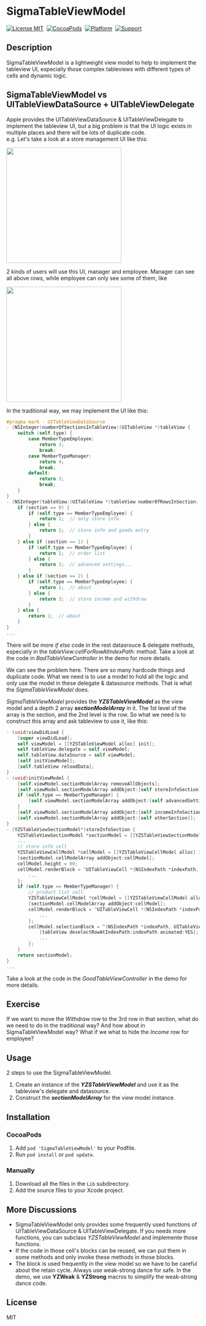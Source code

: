 # SigmaTableViewModel

[![License MIT](https://img.shields.io/badge/license-MIT-green.svg?style=flat)](https://github.com/youzan/SigmaTableViewModel/blob/master/LICENSE)&nbsp;
[![CocoaPods](https://img.shields.io/badge/pod-v1.0.0-blue.svg)](http://cocoapods.org/?q=SigmaTableViewModel)&nbsp;
[![Platform](https://img.shields.io/badge/platform-ios-yellow.svg)](https://www.apple.com/nl/ios/)&nbsp;
[![Support](https://img.shields.io/badge/support-iOS%206%2B%20-blue.svg?style=flat)](https://www.apple.com/nl/ios/)&nbsp;

## Description

SigmaTableViewModel is a lightweight view model to help to implement the tableview UI, especially those complex tableviews with different types of cells and dynamic logic.

## SigmaTableViewModel vs UITableViewDataSource + UITableViewDelegate
Apple provides the UITableViewDataSource & UITableViewDelegate to implement the tableview UI, but a big problem is that the UI logic exists in multiple places and there will be lots of duplicate code.  
e.g. Let's take a look at a store management UI like this:

<img src="https://github.com/youzan/SigmaTableViewModel/blob/master/images/manager.png" width="300">

2 kinds of users will use this UI, manager and employee. Manager can see all above rows, while employee can only see some of them, like

<img src="https://github.com/youzan/SigmaTableViewModel/blob/master/images/employee.png" width="300">


In the traditional way, we may implement the UI like this:
```objective-c
#pragma mark - UITableViewDataSource
- (NSInteger)numberOfSectionsInTableView:(UITableView *)tableView {
    switch (self.type) {
        case MemberTypeEmployee:
            return 3;
            break;
        case MemberTypeManager:
            return 4;
            break;
        default:
            return 3;
            break;
    }
}
- (NSInteger)tableView:(UITableView *)tableView numberOfRowsInSection:(NSInteger)section {
    if (section == 0) {
        if (self.type == MemberTypeEmployee) {
            return 1;  // only store info
        } else {
            return 2;  // store info and goods entry
        }
    } else if (section == 1) {
        if (self.type == MemberTypeEmployee) {
            return 2;  // order list
        } else {
            return 3;  // advanced settings...
        }
    } else if (section == 2) {
        if (self.type == MemberTypeEmployee) {
            return 1;  // about
        } else {
            return 3;  // store income and withdraw
        }
    } else {
        return 1;  // about
    }
}
... 
```

There will be more *if else* code in the rest datasrouce & delegate methods, especially in the *tableView:cellForRowAtIndexPath:* method. Take a look at the code in *BadTableViewController* in the demo for more details. 

We can see the problem here. There are so many hardcode things and duplicate code. What we need is to use a model to hold all the logic and only use the model in these delegate & datasource methods.  That is what the *SigmaTableViewModel* does.

*SigmaTableViewModel* provides the ***YZSTableViewModel*** as the view model and a depth 2 array ***sectionModelArray*** in it. The 1st level of the array is the section, and the 2nd level is the row. So what we need is to construct this array and ask tableview to use it, like this:

```objective-c
- (void)viewDidLoad {
    [super viewDidLoad];
    self.viewModel = [[YZSTableViewModel alloc] init];
    self.tableView.delegate = self.viewModel;
    self.tableView.dataSource = self.viewModel;
    [self initViewModel];
    [self.tableView reloadData];
}
- (void)initViewModel {
    [self.viewModel.sectionModelArray removeAllObjects];
    [self.viewModel.sectionModelArray addObject:[self storeInfoSection]];
    if (self.type == MemberTypeManager) {
        [self.viewModel.sectionModelArray addObject:[self advancedSettinsSection]];
    }
    [self.viewModel.sectionModelArray addObject:[self incomeInfoSection]];
    [self.viewModel.sectionModelArray addObject:[self otherSection]];
}
- (YZSTableViewSectionModel*)storeInfoSection {
    YZSTableViewSectionModel *sectionModel = [[YZSTableViewSectionModel alloc] init];
    ...
    // store info cell
    YZSTableViewCellModel *cellModel = [[YZSTableViewCellModel alloc] init];
    [sectionModel.cellModelArray addObject:cellModel];
    cellModel.height = 80;
    cellModel.renderBlock = ^UITableViewCell *(NSIndexPath *indexPath, UITableView *tableView) {
        ...
    };
    if (self.type == MemberTypeManager) {
        // product list cell
        YZSTableViewCellModel *cellModel = [[YZSTableViewCellModel alloc] init];
        [sectionModel.cellModelArray addObject:cellModel];
        cellModel.renderBlock = ^UITableViewCell *(NSIndexPath *indexPath, UITableView *tableView) {
            ...
        };
        cellModel.selectionBlock = ^(NSIndexPath *indexPath, UITableView *tableView) {
            [tableView deselectRowAtIndexPath:indexPath animated:YES];
            ...
        };
    }
    return sectionModel;
}
...
```
Take a look at the code in the *GoodTableViewController* in the demo for more details.  


## Exercise
If we want to move the *Withdraw* row to the 3rd row in that section, what do we need to do in the traditional way? And how about in SigmaTableViewModel way? What if we what to hide the *Income* row for employee? 

## Usage 
2 steps to use the SigmaTableViewModel.

 1. Create an instance of the ***YZSTableViewModel*** and use it as the tableview's delegate and datasource.
 2. Construct the ***sectionModelArray*** for the view model instance.

## Installation
### CocoaPods
 1. Add `pod 'SigmaTableViewModel'` to your Podfile.
 2. Run `pod install` or `pod update`.

### Manually
 1. Download all the files in the `Lib` subdirectory.
 2. Add the source files to your Xcode project.

## More Discussions
 - SigmaTableViewModel only provides some frequently used functions of UITableViewDataSource & UITableViewDelegate. If you needs more functions, you can subclass *YZSTableViewModel* and implemente those functions. 
 - If the code in those cell's blocks can be reused,  we can put them in some methods and only invoke these methods in those blocks.
 - The block is used frequently in the view model so we have to be careful about the retain cycle. Always use weak-strong dance for safe. In the demo, we use **YZWeak** & **YZStrong** macros to simplify the weak-strong dance code.

## License
MIT 